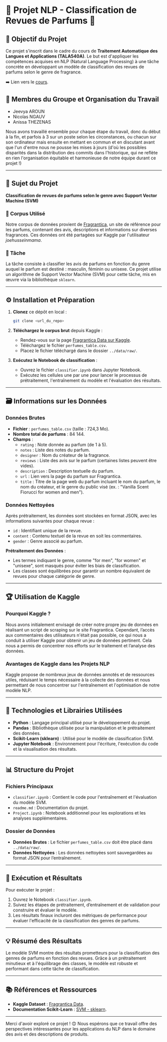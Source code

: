 # 🌸 Projet NLP - Classification de Revues de Parfums 🌸

## 📝 Objectif du Projet

Ce projet s'inscrit dans le cadre du cours de **Traitement Automatique des Langues et Applications (TALA540A)**. Le but est d'appliquer les compétences acquises en NLP (Natural Language Processing) à une tâche concrète en développant un modèle de classification des revues de parfums selon le genre de fragrance. 

➡️ Lien vers le [cours](https://github.com/RimeAB/TALA540A-24-25/tree/main).

## 👥 Membres du Groupe et Organisation du Travail
- Jeevya AROUN
- Nicolas NGAUV  
- Anissa THEZENAS 

Nous avons travaillé ensemble pour chaque étape du travail, donc du début à la fin, et parfois à 3 sur un poste selon les circonstances, ou chacun sur son ordinateur mais ensuite en mettant en commun et en discutant avant que l'un d'entre nous ne pousse les mises à jours (d'où les possibles disparités dans la distribution des commits dans l'historique, qui ne reflète en rien l'organisation équitable et harmonieuse de notre équipe durant ce projet !)

---

## 🌸 Sujet du Projet 
**Classification de revues de parfums selon le genre avec Support Vector Machine (SVM)**

### 📂 Corpus Utilisé
Notre corpus de données provient de [Fragrantica](https://www.kaggle.com/datasets/joehusseinmama/fragrantica-data), un site de référence pour les parfums, contenant des avis, descriptions et informations sur diverses fragrances. Ces données ont été partagées sur Kaggle par l'utilisateur *joehusseinmama*.

### 🎯 Tâche
La tâche consiste à classifier les avis de parfums en fonction du genre auquel le parfum est destiné : masculin, féminin ou unisexe. Ce projet utilise un algorithme de Support Vector Machine (SVM) pour cette tâche, mis en œuvre via la bibliothèque `sklearn`.

---

## ⚙️ Installation et Préparation

1. **Clonez** ce dépôt en local :
   ```bash
   git clone <url_du_repo>

2. **Téléchargez le corpus brut** depuis Kaggle :
   - Rendez-vous sur la page [Fragrantica Data sur Kaggle](https://www.kaggle.com/datasets/joehusseinmama/fragrantica-data).
   - Téléchargez le fichier `perfumes_table.csv`.
   - Placez le fichier téléchargé dans le dossier `../data/raw/`.

3. **Exécutez le Notebook de classification** :
   - Ouvrez le fichier `classifier.ipynb` dans Jupyter Notebook.
   - Exécutez les cellules une par une pour lancer le processus de prétraitement, l'entraînement du modèle et l'évaluation des résultats.

---

## 🗃️ Informations sur les Données

### Données Brutes
- **Fichier** : `perfumes_table.csv` (taille : 724,3 Mo).
- **Nombre total de parfums** : 84 144.
- **Champs** : 
  - `rating` : Note donnée au parfum (de 1 à 5).
  - `notes` : Liste des notes du parfum.
  - `designer` : Nom du créateur de la fragrance.
  - `reviews` : Liste des avis sur le parfum (certaines listes peuvent être vides).
  - `description` : Description textuelle du parfum.
  - `url` : Lien vers la page du parfum sur Fragrantica.
  - `title` : Titre de la page web du parfum incluant le nom du parfum, le nom du créateur, et le genre du public visé (ex. : "Vanilla Scent Fiorucci for women and men").

### Données Nettoyées
Après prétraitement, les données sont stockées en format JSON, avec les informations suivantes pour chaque revue :
- `id` : Identifiant unique de la revue.
- `content` : Contenu textuel de la revue en soit les commentaires.
- `gender` : Genre associé au parfum.

**Prétraitement des Données** :
- Les termes indiquant le genre, comme "for men", "for women" et "unisexe", sont masqués pour éviter les biais de classification.
- Les classes sont équilibrées pour garantir un nombre équivalent de revues pour chaque catégorie de genre.

---

## 🏆 Utilisation de Kaggle

### Pourquoi Kaggle ?
Nous avons initialement envisagé de créer notre propre jeu de données en réalisant un script de scraping sur le site Fragrantica. Cependant, l’accès aux commentaires des utilisateurs n'était pas possible, ce qui nous a conduit à utiliser Kaggle pour obtenir un jeu de données pertinent. Cela nous a permis de concentrer nos efforts sur le traitement et l’analyse des données.

### Avantages de Kaggle dans les Projets NLP
Kaggle propose de nombreux jeux de données annotés et de ressources utiles, réduisant le temps nécessaire à la collecte des données et nous permettant de nous concentrer sur l'entraînement et l'optimisation de notre modèle NLP.

---

## 🔧 Technologies et Librairies Utilisées

- **Python** : Langage principal utilisé pour le développement du projet.
- **Pandas** : Bibliothèque utilisée pour la manipulation et le prétraitement des données.
- **Scikit-Learn (sklearn)** : Utilisé pour le modèle de classification SVM.
- **Jupyter Notebook** : Environnement pour l'écriture, l'exécution du code et la visualisation des résultats.

---

## 📊 Structure du Projet

### Fichiers Principaux
- `classifier.ipynb` : Contient le code pour l'entraînement et l'évaluation du modèle SVM.
- `readme.md` : Documentation du projet.
- `Project.ipynb` : Notebook additionnel pour les explorations et les analyses supplémentaires.

### Dossier de Données
- **Données Brutes** : Le fichier `perfumes_table.csv` doit être placé dans `../data/raw/`.
- **Données Nettoyées** : Les données nettoyées sont sauvegardées au format JSON pour l’entraînement.

---

## 🚀 Exécution et Résultats

Pour exécuter le projet :
1. Ouvrez le Notebook `classifier.ipynb`.
2. Suivez les étapes de prétraitement, d’entraînement et de validation pour construire et évaluer le modèle.
3. Les résultats finaux incluront des métriques de performance pour évaluer l'efficacité de la classification des genres de parfums.

---

## 💡 Résumé des Résultats

Le modèle SVM montre des résultats prometteurs pour la classification des genres de parfums en fonction des revues. Grâce à un prétraitement minutieux et à l'équilibrage des classes, le modèle est robuste et performant dans cette tâche de classification.

---

## 📚 Références et Ressources
- **Kaggle Dataset** : [Fragrantica Data](https://www.kaggle.com/datasets/joehusseinmama/fragrantica-data).
- **Documentation Scikit-Learn** : [SVM - sklearn](https://scikit-learn.org/stable/modules/svm.html).

---

Merci d'avoir exploré ce projet ! 😊 Nous espérons que ce travail offre des perspectives intéressantes pour les applications du NLP dans le domaine des avis et des descriptions de produits.
